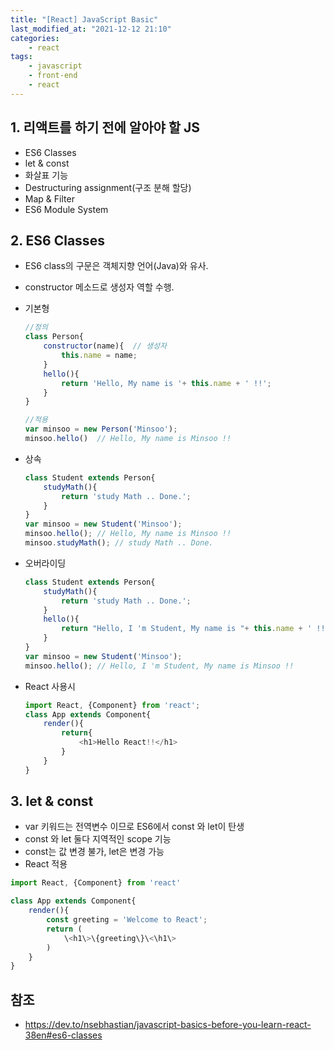 ```yaml
---
title: "[React] JavaScript Basic"
last_modified_at: "2021-12-12 21:10"
categories:
    - react
tags:
    - javascript
    - front-end
    - react
---
```


## 1. 리액트를 하기 전에 알아야 할 JS

* ES6 Classes
* let & const
* 화살표 기능
* Destructuring assignment(구조 분해 할당)
* Map & Filter
* ES6 Module System

## 2. ES6 Classes

* ES6 class의 구문은 객체지향 언어(Java)와 유사. 
* constructor 메소드로 생성자 역할 수행.
* 기본형

    ```js
    //정의
    class Person{
        constructor(name){  // 생성자
            this.name = name;
        }
        hello(){
            return 'Hello, My name is '+ this.name + ' !!';
        }
    }
    ```

    ```js
    //적용
    var minsoo = new Person('Minsoo');
    minsoo.hello()  // Hello, My name is Minsoo !!
    ```

* 상속

    ```js
    class Student extends Person{
        studyMath(){
            return 'study Math .. Done.';
        }
    }
    var minsoo = new Student('Minsoo');
    minsoo.hello(); // Hello, My name is Minsoo !!
    minsoo.studyMath(); // study Math .. Done.
    ```

* 오버라이딩

    ```js
    class Student extends Person{
        studyMath(){
            return 'study Math .. Done.';
        }
        hello(){
            return "Hello, I 'm Student, My name is "+ this.name + ' !!';
        }
    }
    var minsoo = new Student('Minsoo');
    minsoo.hello(); // Hello, I 'm Student, My name is Minsoo !!
    ```

* React 사용시

    ```js
    import React, {Component} from 'react';
    class App extends Component{
        render(){
            return{
                <h1>Hello React!!</h1>
            }
        }
    }

    ```

## 3. let & const

* var 키워드는 전역변수 이므로 ES6에서 const 와 let이 탄생
* const 와 let 둘다 지역적인 scope 기능
* const는 값 변경 불가, let은 변경 가능
* React 적용

```js
import React, {Component} from 'react'

class App extends Component{
    render(){
        const greeting = 'Welcome to React';
        return (
            \<h1\>\{greeting\}\<\h1\>
        )
    }
}
```

## 참조
* https://dev.to/nsebhastian/javascript-basics-before-you-learn-react-38en#es6-classes